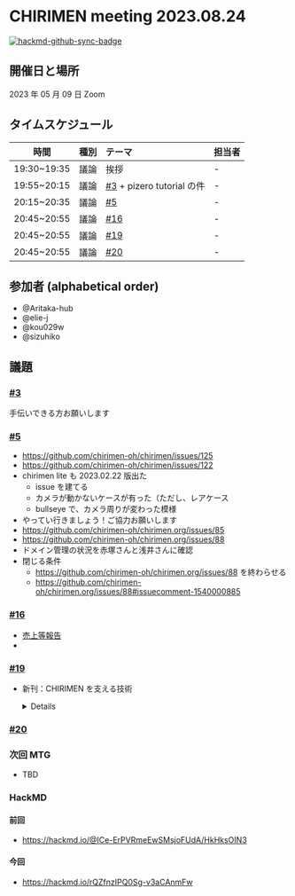 # CHIRIMEN meeting 2023.08.24

[![hackmd-github-sync-badge](https://hackmd.io/-O2Gu3BbQhOz8nF-AOk4Ng/badge)](https://hackmd.io/-O2Gu3BbQhOz8nF-AOk4Ng)

## 開催日と場所

2023 年 05 月 09 日 Zoom

## タイムスケジュール

|    時間     | 種別 | テーマ                                                                       | 担当者 |
| :---------: | :--: | :--------------------------------------------------------------------------- | :----- |
| 19:30~19:35 | 議論 | 挨拶                                                                         | -      |
| 19:55~20:15 | 議論 | [#3](https://github.com/chirimen-oh/meeting/issues/3) + pizero tutorial の件 | -      |
| 20:15~20:35 | 議論 | [#5](https://github.com/chirimen-oh/meeting/issues/5)                        | -      |
| 20:45~20:55 | 議論 | [#16](https://github.com/chirimen-oh/meeting/issues/16)                      | -      |
| 20:45~20:55 | 議論 | [#19](https://github.com/chirimen-oh/meeting/issues/19)                      | -      |
| 20:45~20:55 | 議論 | [#20](https://github.com/chirimen-oh/meeting/issues/20)                      | -      |

## 参加者 (alphabetical order)

- @Aritaka-hub
- @elie-j
- @kou029w
- @sizuhiko

## 議題

### [#3](https://github.com/chirimen-oh/meeting/issues/3)

手伝いできる方お願いします

### [#5](https://github.com/chirimen-oh/meeting/issues/5)

- https://github.com/chirimen-oh/chirimen/issues/125
- https://github.com/chirimen-oh/chirimen/issues/122
- chirimen lite も 2023.02.22 版出た
  - issue を建てる
  - カメラが動かないケースが有った（ただし、レアケース
  - bullseye で、カメラ周りが変わった模様
- やってい行きましょう！ご協力お願いします
- https://github.com/chirimen-oh/chirimen.org/issues/85
- https://github.com/chirimen-oh/chirimen.org/issues/88
- ドメイン管理の状況を赤塚さんと浅井さんに確認
- 閉じる条件
  - https://github.com/chirimen-oh/chirimen.org/issues/88 を終わらせる
  - https://github.com/chirimen-oh/chirimen.org/issues/88#issuecomment-1540000885

### [#16](https://github.com/chirimen-oh/meeting/issues/16)

- [売上等報告](https://github.com/chirimen-oh/meeting/issues/16#issuecomment-1565487663)
- 

### [#19](https://github.com/chirimen-oh/meeting/issues/19)
- 新刊：CHIRIMEN を支える技術
    <details>
    
        1. **はじめに**
           - CHIRIMEN の概要と本書の目的についての説明。

        2. **CHIRIMEN の基本**
           - CHIRIMEN のアーキテクチャとサポートするハードウェアの紹介。
           - Web ブラウザを使ったプログラミングの基本概念。

        3. **Web シリアル通信**
           - Web シリアル通信の概要と利点の説明。
           - Web シリアルの設定方法と使用例の提供。

        4. **Web GPIO**
           - GPIO（汎用入出力）の基本と概要についての説明。
           - Web GPIO を使用してデジタル入出力を制御する手法と実際のプロジェクト例の提供。

        5. **Web I2C**
           - I2C プロトコルの説明と用途の紹介。
           - Web I2C を使ってセンサーやデバイスを制御する方法の解説。

        6. **Rasbian と CHIRIMEN**
           - Rasbian（ラズビアン）オペレーティングシステムの概要と CHIRIMEN との統合方法についての説明。
           - Rasbian 上での開発環境のセットアップ手順と注意点の提供。

        7. **実践プロジェクト**
           - 複数のプロジェクトを通じて、Web シリアル、Web GPIO、Web I2C を活用した具体的なアプリケーションの構築手法を示す。
           - 各プロジェクトでのコード例、配線図、画像などを提供。

        8. **応用と展望**
           - CHIRIMEN の技術を基にしたさらなる応用例や可能性についての洞察を提供。
           - ユーザーが独自のアイデアを開発する際のヒントやアドバイスを提供。

        9. **リソースと参考文献**
           - 書籍内で言及された資料やウェブリンク、コミュニティの情報へのアクセス方法を提供。    

    </details>

### [#20](https://github.com/chirimen-oh/meeting/issues/20)

### 次回 MTG

- TBD

### HackMD

#### 前回

- https://hackmd.io/@ICe-ErPVRmeEwSMsjoFUdA/HkHksOIN3

#### 今回

- https://hackmd.io/rQZfnzIPQ0Sg-v3aCAnmFw
